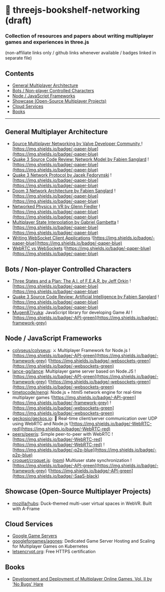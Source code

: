 # 📕 threejs-bookshelf-networking (draft)

### Collection of resources and papers about writing multiplayer games and experiences in three.js

(non-affiliate links only / github links whenever available / badges linked in separate file)

## Contents

- [General Multiplayer Architecture](#general-multiplayer-architecture)
- [Bots / Non-player Controlled Characters](#bots---non-player-controlled-characters)
- [Node / JavaScript Frameworks](#node---javascript-frameworks)
- [Showcase (Open-Source Multiplayer Projects)](#showcase--open-source-multiplayer-projects-)
- [Cloud Services](#cloud-services)
- [Books](#books)

---

## General Multiplayer Architecture

- [Source Multiplayer Networking by Valve Developer Community ](https://developer.valvesoftware.com/wiki/Source_Multiplayer_Networking) ![https://img.shields.io/badge/-paper-blue](https://img.shields.io/badge/-paper-blue)
- [Quake 3 Source Code Review: Network Model by Fabien Sanglard](https://fabiensanglard.net/quake3/network.php) ![https://img.shields.io/badge/-paper-blue](https://img.shields.io/badge/-paper-blue)
- [Quake 3 Network Protocol by Jacek Fedorynski](https://www.jfedor.org/quake3/) ![https://img.shields.io/badge/-paper-blue](https://img.shields.io/badge/-paper-blue)
- [Doom 3 Network Architecture by Fabien Sanglard](https://fabiensanglard.net/doom3_documentation/The-DOOM-III-Network-Architecture.pdf) ![https://img.shields.io/badge/-paper-blue](https://img.shields.io/badge/-paper-blue)
- [Networked Physics in VR by Glenn Fiedler](https://gafferongames.com/post/networked_physics_in_virtual_reality/) ![https://img.shields.io/badge/-paper-blue](https://img.shields.io/badge/-paper-blue)
- [Multiplayer State Interpolation by Gabriel Gambetta](https://www.gabrielgambetta.com/entity-interpolation.html) ![https://img.shields.io/badge/-paper-blue](https://img.shields.io/badge/-paper-blue)
- [Writing WebSocket Client Applications](https://developer.mozilla.org/en-US/docs/Web/API/WebSockets_API/Writing_WebSocket_client_applications) ![https://img.shields.io/badge/-paper-blue](https://img.shields.io/badge/-paper-blue)
- [WebRTC vs WebSockets](https://bloggeek.me/webrtc-vs-websockets/) ![https://img.shields.io/badge/-paper-blue](https://img.shields.io/badge/-paper-blue)

## Bots / Non-player Controlled Characters

- [Three States and a Plan: The A.I. of F.E.A.R. by Jeff Orkin](https://alumni.media.mit.edu/~jorkin/gdc2006_orkin_jeff_fear.pdf) ![https://img.shields.io/badge/-paper-blue](https://img.shields.io/badge/-paper-blue)
- [Quake 3 Source Code Review: Artificial Intelligence by Fabien Sanglard](https://fabiensanglard.net/quake3/a.i.php) ![https://img.shields.io/badge/-paper-blue](https://img.shields.io/badge/-paper-blue)
- [Mugen87/yuka](https://github.com/Mugen87/yuka): JavaScript library for developing Game AI ![https://img.shields.io/badge/-API-green](https://img.shields.io/badge/-framework-grey)

## Node / JavaScript Frameworks

- [colyseus/colyseus](https://colyseus.io/): ⚔️ Multiplayer Framework for Node.js ![https://img.shields.io/badge/-API-green](https://img.shields.io/badge/-framework-grey) ![https://img.shields.io/badge/-websockets-green](https://img.shields.io/badge/-websockets-green)
- [lance-gg/lance](https://github.com/lance-gg/Lance): Multiplayer game server based on Node.JS ![https://img.shields.io/badge/-API-green](https://img.shields.io/badge/-framework-grey) ![https://img.shields.io/badge/-websockets-green](https://img.shields.io/badge/-websockets-green)
- [timetocode/nengi](https://github.com/timetocode/nengi): Node.js + html5 network engine for real-time multiplayer games ![https://img.shields.io/badge/-API-green](https://img.shields.io/badge/-framework-grey) ![https://img.shields.io/badge/-websockets-green](https://img.shields.io/badge/-websockets-green)
- [geckosio/geckos.io](https://github.com/geckosio/geckos.io): 🦎 Real-time client/server communication over UDP using WebRTC and Node.js ![https://img.shields.io/badge/-WebRTC-red](https://img.shields.io/badge/-WebRTC-red)
- [peers/peerjs](https://github.com/peers/peerjs): Simple peer-to-peer with WebRTC ![https://img.shields.io/badge/-WebRTC-red](https://img.shields.io/badge/-WebRTC-red) ![https://img.shields.io/badge/-p2p-blue](https://img.shields.io/badge/-p2p-blue)
- [croquet/croquet.js](https://www.croquet.io/): ([npm](https://www.npmjs.com/package/@croquet/croquet)) Multiuser state synchronization ![https://img.shields.io/badge/-API-green](https://img.shields.io/badge/-framework-grey) ![https://img.shields.io/badge/-API-green](https://img.shields.io/badge/-SaaS-black)

## Showcase (Open-Source Multiplayer Projects)
- [mozilla/hubs](https://github.com/mozilla/hubs): Duck-themed multi-user virtual spaces in WebVR. Built with A-Frame

## Cloud Services

- [Google Game Servers](https://cloud.google.com/game-servers)
- [googleforgames/agones](https://github.com/googleforgames/agones): Dedicated Game Server Hosting and Scaling for Multiplayer Games on Kubernetes
- [letsencrypt.org](https://letsencrypt.org/): Free HTTPS certification

## Books

- [Development and Deployment of Multiplayer Online Games, Vol. II by 'No Bugs' Hare](https://www.amazon.com/Development-Deployment-Multiplayer-Online-Games/dp/3903213160)
